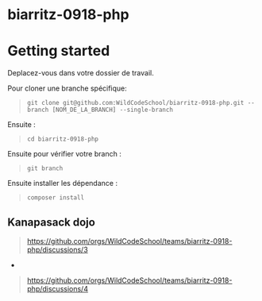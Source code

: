 # biarritz-0918-php

# Getting started

Deplacez-vous dans votre dossier de travail.

Pour cloner une branche spécifique:

> `git clone git@github.com:WildCodeSchool/biarritz-0918-php.git --branch [NOM_DE_LA_BRANCH] --single-branch`

Ensuite :

> `cd biarritz-0918-php`

Ensuite pour vérifier votre branch :

> `git branch`

Ensuite installer les dépendance :

> `composer install`

## Kanapasack dojo

> https://github.com/orgs/WildCodeSchool/teams/biarritz-0918-php/discussions/3

+

> https://github.com/orgs/WildCodeSchool/teams/biarritz-0918-php/discussions/4

